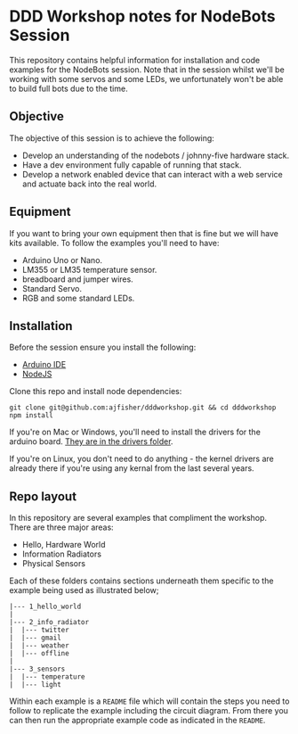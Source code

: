 # DDD Workshop notes for NodeBots Session

This repository contains helpful information for installation and code
examples for the NodeBots session. Note that in the session whilst we'll be working
with some servos and some LEDs, we unfortunately won't be able to build full
bots due to the time. 

## Objective

The objective of this session is to achieve the following:

* Develop an understanding of the nodebots / johnny-five hardware stack.
* Have a dev environment fully capable of running that stack.
* Develop a network enabled device that can interact with a web service and
actuate back into the real world.

## Equipment

If you want to bring your own equipment then that is fine but we will have
kits available. To follow the examples you'll need to have:

* Arduino Uno or Nano.
* LM355 or LM35 temperature sensor.
* breadboard and jumper wires.
* Standard Servo.
* RGB and some standard LEDs.

## Installation

Before the session ensure you install the following:

* [Arduino IDE](http://arduino.cc)
* [NodeJS](http://nodejs.org)

Clone this repo and install node dependencies:

```
git clone git@github.com:ajfisher/dddworkshop.git && cd dddworkshop
npm install
```

If you're on Mac or Windows, you'll need to install the drivers for the arduino
board. [They are in the drivers folder](/drivers).

If you're on Linux, you don't need to do anything - the kernel drivers are already
there if you're using any kernal from the last several years.

## Repo layout

In this repository are several examples that compliment the workshop. There are 
three major areas:

* Hello, Hardware World
* Information Radiators
* Physical Sensors

Each of these folders contains sections underneath them specific to the 
example being used as illustrated below;

```
|--- 1_hello_world
|  
|--- 2_info_radiator
|  |--- twitter
|  |--- gmail
|  |--- weather
|  |--- offline
|
|--- 3_sensors
|  |--- temperature
|  |--- light
```

Within each example is a `README` file which will contain the steps you need
to follow to replicate the example including the circuit diagram. From there
you can then run the appropriate example code as indicated in the `README`.

